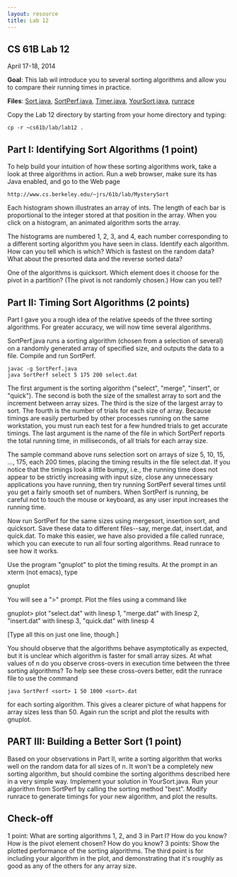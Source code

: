 ```yaml
---
layout: resource
title: Lab 12
---
```

CS 61B Lab 12
-------------
April 17-18, 2014

**Goal**:  This lab wil introduce you to several sorting algorithms and allow you
to compare their running times in practice.

**Files**: <a href="Sort.java">Sort.java</a>, <a href="SortPerf.java">SortPerf.java</a>, <a href="Timer.java">Timer.java</a>, <a href="YourSort.java">YourSort.java</a>, <a href="runrace">runrace</a>

Copy the Lab 12 directory by starting from your home directory and typing:

    cp -r ~cs61b/lab/lab12 .

Part I:  Identifying Sort Algorithms (1 point)
----------------------------------------------
To help build your intuition of how these sorting algorithms work, take a look
at three algorithms in action.  Run a web browser, make sure its has Java
enabled, and go to the Web page

    http://www.cs.berkeley.edu/~jrs/61b/lab/MysterySort

Each histogram shown illustrates an array of ints.  The length of each bar is
proportional to the integer stored at that position in the array.  When you
click on a histogram, an animated algorithm sorts the array.

The histograms are numbered 1, 2, 3, and 4, each number corresponding to a
different sorting algorithm you have seen in class.  Identify each algorithm.
How can you tell which is which?  Which is fastest on the random data?  What
about the presorted data and the reverse sorted data?

One of the algorithms is quicksort.  Which element does it choose for the pivot
in a partition?  (The pivot is not randomly chosen.)  How can you tell?

Part II:  Timing Sort Algorithms (2 points)
-------------------------------------------
Part I gave you a rough idea of the relative speeds of the three sorting
algorithms.  For greater accuracy, we will now time several algorithms.

SortPerf.java runs a sorting algorithm (chosen from a selection of several) on
a randomly generated array of specified size, and outputs the data to a file.
Compile and run SortPerf.

    javac -g SortPerf.java
    java SortPerf select 5 175 200 select.dat

The first argument is the sorting algorithm ("select", "merge", "insert", or
"quick").  The second is both the size of the smallest array to sort and the
increment between array sizes.  The third is the size of the largest array to
sort.  The fourth is the number of trials for each size of array.  Because
timings are easily perturbed by other processes running on the same
workstation, you must run each test for a few hundred trials to get accurate
timings.  The last argument is the name of the file in which SortPerf reports
the total running time, in milliseconds, of all trials for each array size.

The sample command above runs selection sort on arrays of size 5, 10, 15, ...,
175, each 200 times, placing the timing results in the file select.dat.  If you
notice that the timings look a little bumpy, i.e., the running time does not
appear to be strictly increasing with input size, close any unnecessary
applications you have running, then try running SortPerf several times until
you get a fairly smooth set of numbers.  When SortPerf is running, be careful
not to touch the mouse or keyboard, as any user input increases the running
time.

Now run SortPerf for the same sizes using mergesort, insertion sort, and
quicksort.  Save these data to different files--say, merge.dat, insert.dat, and
quick.dat.  To make this easier, we have also provided a file called runrace,
which you can execute to run all four sorting algorithms.  Read runrace to see
how it works.

Use the program "gnuplot" to plot the timing results.  At the prompt in an
xterm (not emacs), type

  gnuplot

You will see a ">" prompt.  Plot the files using a command like

  gnuplot>  plot "select.dat" with linesp 1, "merge.dat" with linesp 2,
            "insert.dat" with linesp 3, "quick.dat" with linesp 4

  [Type all this on just one line, though.]

You should observe that the algorithms behave asymptotically as expected, but
it is unclear which algorithm is faster for small array sizes.  At what values
of n do you observe cross-overs in execution time between the three sorting
algorithms?  To help see these cross-overs better, edit the runrace file to use
the command

    java SortPerf <sort> 1 50 1000 <sort>.dat

for each sorting algorithm.  This gives a clearer picture of what happens for
array sizes less than 50.  Again run the script and plot the results with
gnuplot.

PART III:  Building a Better Sort (1 point)
-------------------------------------------
Based on your observations in Part II, write a sorting algorithm that works
well on the random data for all sizes of n.  It won't be a completely new
sorting algorithm, but should combine the sorting algorithms described here in
a very simple way.  Implement your solution in YourSort.java.  Run your
algorithm from SortPerf by calling the sorting method "best".  Modify runrace
to generate timings for your new algorithm, and plot the results.

Check-off
---------
1 point:   What are sorting algorithms 1, 2, and 3 in Part I?  How do you know?
           How is the pivot element chosen?  How do you know?
3 points:  Show the plotted performance of the sorting algorithms.  The third
           point is for including your algorithm in the plot, and demonstrating
           that it's roughly as good as any of the others for any array size.
